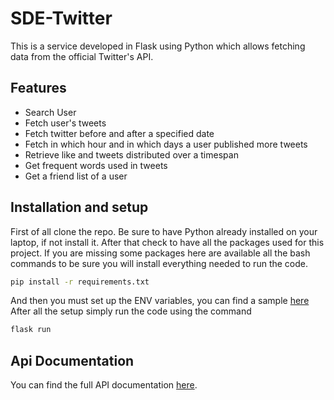 # SDE-Twitter
This is a service developed in Flask using Python which allows fetching data from the official Twitter's API.

## Features
- Search User
- Fetch user's tweets
- Fetch twitter before and after a specified date
- Fetch in which hour and in which days a user published more tweets
- Retrieve like and tweets distributed over a timespan
- Get frequent words used in tweets
- Get a friend list of a user

## Installation and setup
First of all clone the repo.
Be sure to have Python already installed on your laptop, if not install it.
After that check to have all the packages used for this project.
If you are missing some packages here are available all the bash commands to be sure you will install everything needed to run the code.
```bash
pip install -r requirements.txt
```

And then you must set up the ENV variables, you can find a sample [here](https://github.com/eliacunegatti/SDE-Twitter/blob/main/.env_example)
After all the setup simply run the code using the command 
```bash
flask run
```
## Api Documentation
You can find the full API documentation [here](https://gammamangolytica.docs.apiary.io/#reference/0/get-friends-of-user/display-basic-tweets-data).
